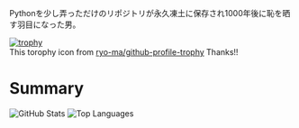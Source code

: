 Pythonを少し弄っただけのリポジトリが永久凍土に保存され1000年後に恥を晒す羽目になった男。

[![trophy](https://github-profile-trophy.vercel.app/?username=K-MountainBook)](https://github.com/ryo-ma/github-profile-trophy)<br>
This torophy icon from [ryo-ma/github-profile-trophy](https://github.com/ryo-ma/github-profile-trophy)
Thanks!!

# Summary

![GitHub Stats](https://github-readme-stats.vercel.app/api?username=K-MountainBook&count_private=true&show_icons=true&theme=monokai)
![Top Languages](https://github-readme-stats.vercel.app/api/top-langs/?username=K-MountainBook&layout=compact&theme=monokai)

<!--
**K-MountainBook/K-MountainBook** is a ✨ _special_ ✨ repository because its `README.md` (this file) appears on your GitHub profile.

Here are some ideas to get you started:

- 🔭 I’m currently working on ...
- 🌱 I’m currently learning ...
- 👯 I’m looking to collaborate on ...
- 🤔 I’m looking for help with ...
- 💬 Ask me about ...
- 📫 How to reach me: ...
- 😄 Pronouns: ...
- ⚡ Fun fact: ...
-->
